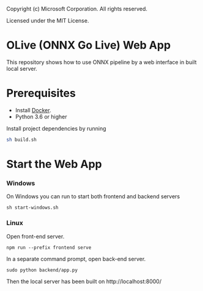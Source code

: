 Copyright (c) Microsoft Corporation. All rights reserved.

Licensed under the MIT License.


# OLive (ONNX Go Live) Web App

This repository shows how to use ONNX pipeline by a web interface in built local server.

# Prerequisites
- Install [Docker](https://docs.docker.com/install/).
- Python 3.6 or higher

Install project dependencies by running 
```bash
sh build.sh
```

# Start the Web App
### Windows
On Windows you can run to start both frontend and backend servers
```
sh start-windows.sh

```

### Linux
Open front-end server.
```
npm run --prefix frontend serve
```

In a separate command prompt, open back-end server.
```
sudo python backend/app.py
```

Then the local server has been built on http://localhost:8000/
